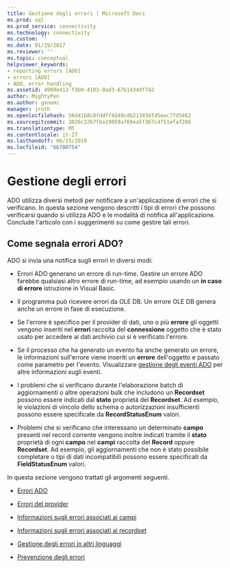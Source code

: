 ```yaml
---
title: Gestione degli errori | Microsoft Docs
ms.prod: sql
ms.prod_service: connectivity
ms.technology: connectivity
ms.custom: ''
ms.date: 01/19/2017
ms.reviewer: ''
ms.topic: conceptual
helpviewer_keywords:
- reporting errors [ADO]
- errors [ADO]
- ADO, error handling
ms.assetid: 4909e413-f3b0-4183-8ad3-67b1434df742
author: MightyPen
ms.author: genemi
manager: jroth
ms.openlocfilehash: 56d41b8c8fddff4d49cdb213834f45eac7fd5462
ms.sourcegitcommit: 3026c22b7fba19059a769ea5f367c4f51efaf286
ms.translationtype: MT
ms.contentlocale: it-IT
ms.lasthandoff: 06/15/2019
ms.locfileid: "66700754"
---
```

# <a name="error-handling"></a>Gestione degli errori
ADO utilizza diversi metodi per notificare a un'applicazione di errori che si verificano. In questa sezione vengono descritti i tipi di errori che possono verificarsi quando si utilizza ADO e le modalità di notifica all'applicazione. Conclude l'articolo con i suggerimenti su come gestire tali errori.  
  
## <a name="how-does-ado-report-errors"></a>Come segnala errori ADO?  
 ADO si invia una notifica sugli errori in diversi modi:  
  
-   Errori ADO generano un errore di run-time. Gestire un errore ADO farebbe qualsiasi altro errore di run-time, ad esempio usando un **in caso di errore** istruzione in Visual Basic.  
  
-   Il programma può ricevere errori da OLE DB. Un errore OLE DB genera anche un errore in fase di esecuzione.  
  
-   Se l'errore è specifico per il provider di dati, uno o più **errore** gli oggetti vengono inseriti nel **errori** raccolta del **connessione** oggetto che è stato usato per accedere ai dati archivio cui si è verificato l'errore.  
  
-   Se il processo che ha generato un evento ha anche generato un errore, le informazioni sull'errore viene inseriti un **errore** dell'oggetto e passato come parametro per l'evento. Visualizzare [gestione degli eventi ADO](../../../ado/guide/data/handling-ado-events.md) per altre informazioni sugli eventi.  
  
-   I problemi che si verificano durante l'elaborazione batch di aggiornamenti o altre operazioni bulk che includono un **Recordset** possono essere indicati dal **stato** proprietà del **Recordset**. Ad esempio, le violazioni di vincolo dello schema o autorizzazioni insufficienti possono essere specificate da **RecordStatusEnum** valori.  
  
-   Problemi che si verificano che interessano un determinato **campo** presenti nel record corrente vengono inoltre indicati tramite il **stato** proprietà di ogni **campo** nel **campi**  raccolta del **Record** oppure **Recordset**. Ad esempio, gli aggiornamenti che non è stato possibile completare o tipi di dati incompatibili possono essere specificati da **FieldStatusEnum** valori.  
  
 In questa sezione vengono trattati gli argomenti seguenti.  
  
-   [Errori ADO](../../../ado/guide/data/ado-errors.md)  
  
-   [Errori del provider](../../../ado/guide/data/provider-errors.md)  
  
-   [Informazioni sugli errori associati ai campi](../../../ado/guide/data/field-related-error-information.md)  
  
-   [Informazioni sugli errori associati ai recordset](../../../ado/guide/data/recordset-related-error-information.md)  
  
-   [Gestione degli errori in altri linguaggi](../../../ado/guide/data/handling-errors-in-other-languages.md)  
  
-   [Prevenzione degli errori](../../../ado/guide/data/anticipating-errors.md)
